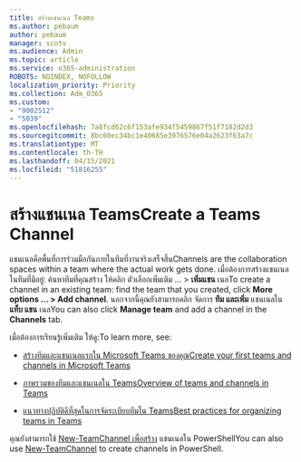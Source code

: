 ```yaml
---
title: สร้างแชนเนล Teams
ms.author: pebaum
author: pebaum
manager: scotv
ms.audience: Admin
ms.topic: article
ms.service: o365-administration
ROBOTS: NOINDEX, NOFOLLOW
localization_priority: Priority
ms.collection: Adm_O365
ms.custom:
- "9002512"
- "5039"
ms.openlocfilehash: 7a8fcd62c6f153afe934f5459867f51f7182d2d3
ms.sourcegitcommit: 8bc60ec34bc1e40685e3976576e04a2623f63a7c
ms.translationtype: MT
ms.contentlocale: th-TH
ms.lasthandoff: 04/15/2021
ms.locfileid: "51816255"
---
```

# <a name="create-a-teams-channel"></a><span data-ttu-id="f3642-102">สร้างแชนเนล Teams</span><span class="sxs-lookup"><span data-stu-id="f3642-102">Create a Teams Channel</span></span>

<span data-ttu-id="f3642-103">แชนเนลคือพื้นที่การร่วมมือกันภายในทีมที่งานจริงเสร็จสิ้น</span><span class="sxs-lookup"><span data-stu-id="f3642-103">Channels are the collaboration spaces within a team where the actual work gets done.</span></span> <span data-ttu-id="f3642-104">เมื่อต้องการสร้างแชนเนลในทีมที่มีอยู่: ค้นหาทีมที่คุณสร้าง ให้คลิก ตัวเลือกเพิ่มเติม ... > **เพิ่มแชน** เนล</span><span class="sxs-lookup"><span data-stu-id="f3642-104">To create a channel in an existing team: find the team that you created, click **More options ... > Add channel**.</span></span> <span data-ttu-id="f3642-105">นอกจากนี้คุณยังสามารถคลิก จัดการ **ทีม และเพิ่ม** แชนเนลใน **แท็บ แชน** เนล</span><span class="sxs-lookup"><span data-stu-id="f3642-105">You can also click **Manage team** and add a channel in the **Channels** tab.</span></span>

<span data-ttu-id="f3642-106">เมื่อต้องการเรียนรู้เพิ่มเติม ให้ดู:</span><span class="sxs-lookup"><span data-stu-id="f3642-106">To learn more, see:</span></span>

- [<span data-ttu-id="f3642-107">สร้างทีมและแชนเนลแรกใน Microsoft Teams ของคุณ</span><span class="sxs-lookup"><span data-stu-id="f3642-107">Create your first teams and channels in Microsoft Teams</span></span>](https://docs.microsoft.com/MicrosoftTeams/get-started-with-teams-create-your-first-teams-and-channels)

- [<span data-ttu-id="f3642-108">ภาพรวมของทีมและแชนเนลใน Teams</span><span class="sxs-lookup"><span data-stu-id="f3642-108">Overview of teams and channels in Teams</span></span>](https://docs.microsoft.com/microsoftteams/teams-channels-overview)

- [<span data-ttu-id="f3642-109">แนวทางปฏิบัติดีที่สุดในการจัดระเบียบทีมใน Teams</span><span class="sxs-lookup"><span data-stu-id="f3642-109">Best practices for organizing teams in Teams</span></span>](https://docs.microsoft.com/MicrosoftTeams/best-practices-organizing)

<span data-ttu-id="f3642-110">คุณยังสามารถใช้ [New-TeamChannel เพื่อสร้าง](https://docs.microsoft.com/powershell/module/teams/new-teamchannel?view=teams-ps) แชนเนลใน PowerShell</span><span class="sxs-lookup"><span data-stu-id="f3642-110">You can also use [New-TeamChannel](https://docs.microsoft.com/powershell/module/teams/new-teamchannel?view=teams-ps) to create channels in PowerShell.</span></span> 
